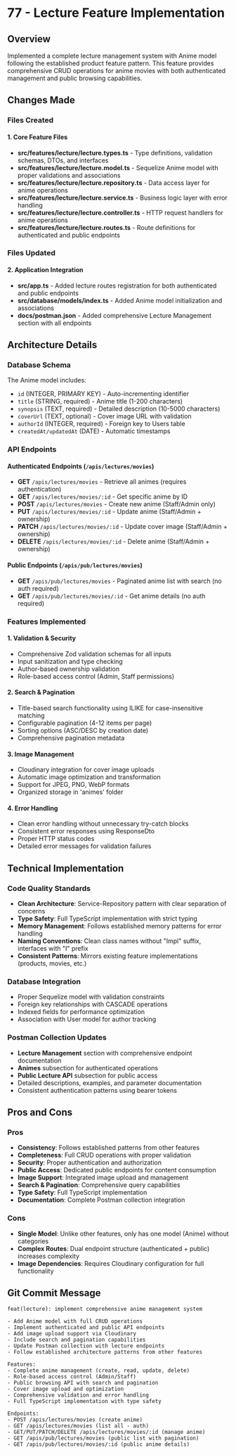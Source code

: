 # 77 - Lecture Feature Implementation

## Overview

Implemented a complete lecture management system with Anime model following the established product feature pattern. This feature provides comprehensive CRUD operations for anime movies with both authenticated management and public browsing capabilities.

## Changes Made

### Files Created

#### 1. Core Feature Files

- **src/features/lecture/lecture.types.ts** - Type definitions, validation schemas, DTOs, and interfaces
- **src/features/lecture/lecture.model.ts** - Sequelize Anime model with proper validations and associations
- **src/features/lecture/lecture.repository.ts** - Data access layer for anime operations
- **src/features/lecture/lecture.service.ts** - Business logic layer with error handling
- **src/features/lecture/lecture.controller.ts** - HTTP request handlers for anime operations
- **src/features/lecture/lecture.routes.ts** - Route definitions for authenticated and public endpoints

### Files Updated

#### 2. Application Integration

- **src/app.ts** - Added lecture routes registration for both authenticated and public endpoints
- **src/database/models/index.ts** - Added Anime model initialization and associations
- **docs/postman.json** - Added comprehensive Lecture Management section with all endpoints

## Architecture Details

### Database Schema

The Anime model includes:

- `id` (INTEGER, PRIMARY KEY) - Auto-incrementing identifier
- `title` (STRING, required) - Anime title (1-200 characters)
- `synopsis` (TEXT, required) - Detailed description (10-5000 characters)
- `coverUrl` (TEXT, optional) - Cover image URL with validation
- `authorId` (INTEGER, required) - Foreign key to Users table
- `createdAt/updatedAt` (DATE) - Automatic timestamps

### API Endpoints

#### Authenticated Endpoints (`/apis/lectures/movies`)

- **GET** `/apis/lectures/movies` - Retrieve all animes (requires authentication)
- **GET** `/apis/lectures/movies/:id` - Get specific anime by ID
- **POST** `/apis/lectures/movies` - Create new anime (Staff/Admin only)
- **PUT** `/apis/lectures/movies/:id` - Update anime (Staff/Admin + ownership)
- **PATCH** `/apis/lectures/movies/:id` - Update cover image (Staff/Admin + ownership)
- **DELETE** `/apis/lectures/movies/:id` - Delete anime (Staff/Admin + ownership)

#### Public Endpoints (`/apis/pub/lectures/movies`)

- **GET** `/apis/pub/lectures/movies` - Paginated anime list with search (no auth required)
- **GET** `/apis/pub/lectures/movies/:id` - Get anime details (no auth required)

### Features Implemented

#### 1. Validation & Security

- Comprehensive Zod validation schemas for all inputs
- Input sanitization and type checking
- Author-based ownership validation
- Role-based access control (Admin, Staff permissions)

#### 2. Search & Pagination

- Title-based search functionality using ILIKE for case-insensitive matching
- Configurable pagination (4-12 items per page)
- Sorting options (ASC/DESC by creation date)
- Comprehensive pagination metadata

#### 3. Image Management

- Cloudinary integration for cover image uploads
- Automatic image optimization and transformation
- Support for JPEG, PNG, WebP formats
- Organized storage in 'animes' folder

#### 4. Error Handling

- Clean error handling without unnecessary try-catch blocks
- Consistent error responses using ResponseDto
- Proper HTTP status codes
- Detailed error messages for validation failures

## Technical Implementation

### Code Quality Standards

- **Clean Architecture**: Service-Repository pattern with clear separation of concerns
- **Type Safety**: Full TypeScript implementation with strict typing
- **Memory Management**: Follows established memory patterns for error handling
- **Naming Conventions**: Clean class names without "Impl" suffix, interfaces with "I" prefix
- **Consistent Patterns**: Mirrors existing feature implementations (products, movies, etc.)

### Database Integration

- Proper Sequelize model with validation constraints
- Foreign key relationships with CASCADE operations
- Indexed fields for performance optimization
- Association with User model for author tracking

### Postman Collection Updates

- **Lecture Management** section with comprehensive endpoint documentation
- **Animes** subsection for authenticated operations
- **Public Lecture API** subsection for public access
- Detailed descriptions, examples, and parameter documentation
- Consistent authentication patterns using bearer tokens

## Pros and Cons

### Pros

- **Consistency**: Follows established patterns from other features
- **Completeness**: Full CRUD operations with proper validation
- **Security**: Proper authentication and authorization
- **Public Access**: Dedicated public endpoints for content consumption
- **Image Support**: Integrated image upload and management
- **Search & Pagination**: Comprehensive query capabilities
- **Type Safety**: Full TypeScript implementation
- **Documentation**: Complete Postman collection integration

### Cons

- **Single Model**: Unlike other features, only has one model (Anime) without categories
- **Complex Routes**: Dual endpoint structure (authenticated + public) increases complexity
- **Image Dependencies**: Requires Cloudinary configuration for full functionality

## Git Commit Message

```
feat(lecture): implement comprehensive anime management system

- Add Anime model with full CRUD operations
- Implement authenticated and public API endpoints
- Add image upload support via Cloudinary
- Include search and pagination capabilities
- Update Postman collection with lecture endpoints
- Follow established architecture patterns from other features

Features:
- Complete anime management (create, read, update, delete)
- Role-based access control (Admin/Staff)
- Public browsing API with search and pagination
- Cover image upload and optimization
- Comprehensive validation and error handling
- Full TypeScript implementation with type safety

Endpoints:
- POST /apis/lectures/movies (create anime)
- GET /apis/lectures/movies (list all - auth)
- GET/PUT/PATCH/DELETE /apis/lectures/movies/:id (manage anime)
- GET /apis/pub/lectures/movies (public list with pagination)
- GET /apis/pub/lectures/movies/:id (public anime details)
```
